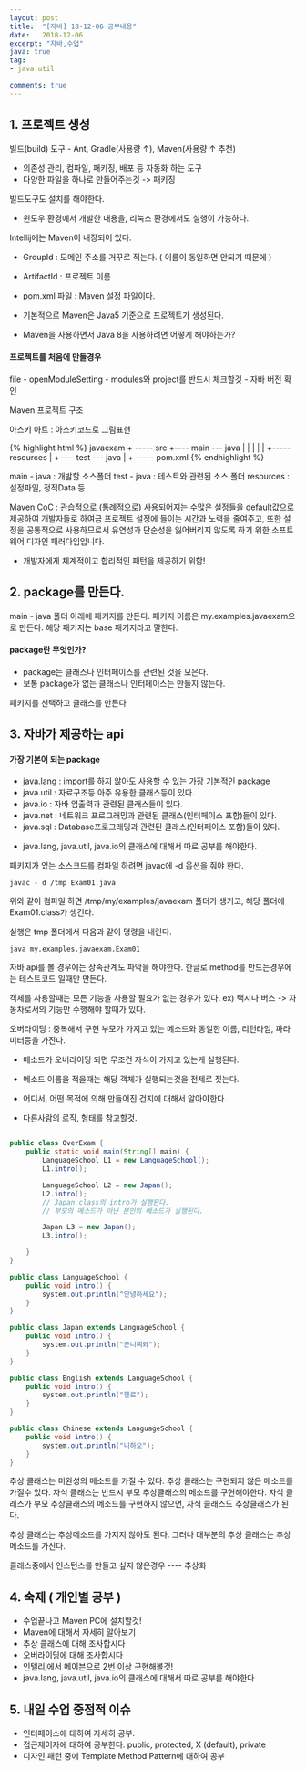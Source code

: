```yaml
---
layout: post
title:  "[자바] 18-12-06 공부내용"
date:   2018-12-06
excerpt: "자바,수업"
java: true
tag:
- java.util

comments: true
---
```


## 1. 프로젝트 생성

빌드(build) 도구 - Ant, Gradle(사용량 ↑), Maven(사용량 ↑ 추천)
- 의존성 관리, 컴파일, 패키징, 배포 등 자동화 하는 도구
- 다양한 파일을 하나로 만들어주는것 -> 패키징

빌드도구도 설치를 해야한다.
- 윈도우 환경에서 개발한 내용을, 리눅스 환경에서도 실행이 가능하다.

Intellij에는 Maven이 내장되어 있다.

- GroupId : 도메인 주소를 거꾸로 적는다. ( 이름이 동일하면 안되기 때문에 )
- ArtifactId : 프로젝트 이름
- pom.xml 파일 : Maven 설정 파일이다.

- 기본적으로 Maven은 Java5 기준으로 프로젝트가 생성된다.
- Maven을 사용하면서 Java 8을 사용하려면 어떻게 해야하는가?

#### 프로젝트를 처음에 만들경우

file - openModuleSetting - modules와 project를 반드시 체크할것 - 자바 버전 확인

Maven 프로젝트 구조

아스키 아트 : 아스키코드로 그림표현

{% highlight html %}
javaexam + ----- src +---- main --- java
         |           |       |
         |           |       +----- resources 
         |           +---- test --- java
         |
         + ----- pom.xml 
{% endhighlight %}     

main - java : 개발할 소스폴더
test - java : 테스트와 관련된 소스 폴더
resources : 설정파일, 정적Data 등

Maven CoC : 관습적으로 (통례적으로) 사용되어지는 수많은 설정들을 default값으로 제공하여 
개발자들로 하여금 프로젝트 설정에 들이는 시간과 노력을 줄여주고, 또한 설정을 공통적으로 
사용하므로서 유연성과 단순성을 잃어버리지 않도록 하기 위한 소프트웨어 디자인 패러다임입니다. 
* 개발자에게 체계적이고 합리적인 패턴을 제공하기 위함!

## 2. package를 만든다.

main - java 폴더 아래에 패키지를 만든다.
패키지 이름은 my.examples.javaexam으로 만든다.
해당 패키지는 base 패키지라고 말한다.

#### package란 무엇인가?

- package는 클래스나 인터페이스를 관련된 것을 모은다.
- 보통 package가 없는 클래스나 인터페이스는 만들지 않는다.

패키지를 선택하고 클래스를 만든다

## 3. 자바가 제공하는 api

#### 가장 기본이 되는 package

- java.lang : import를 하지 않아도 사용할 수 있는 가장 기본적인 package
- java.util : 자료구조등 아주 유용한 클래스등이 있다.
- java.io : 자바 입출력과 관련된 클래스들이 있다.
- java.net : 네트워크 프로그래밍과 관련된 클래스(인터페이스 포함)들이 있다.
- java.sql : Database프로그래밍과 관련된 클래스(인터페이스 포함)들이 있다.

* java.lang, java.util, java.io의 클래스에 대해서 따로 공부를 해야한다.

패키지가 있는 소스코드를 컴파일 하려면 javac에 -d 옵션을 줘야 한다.

<code>javac - d /tmp Exam01.java</code> 

위와 같이 컴파일 하면 /tmp/my/examples/javaexam 폴더가 생기고,
해당 폴더에 Exam01.class가 생긴다.

실행은 tmp 폴더에서 다음과 같이 명령을 내린다.

<code>java my.examples.javaexam.Exam01</code>

자바 api를 볼 경우에는 상속관계도 파악을 해야한다.
한글로 method를 만드는경우에는 테스트코드 일때만 만든다.

객체를 사용할때는 모든 기능을 사용할 필요가 없는 경우가 있다.
ex) 택시나 버스 -> 자동차로서의 기능만 수행해야 할때가 있다.

오버라이딩 : 중복해서 구현 
부모가 가지고 있는 메소드와 동일한 이름, 리턴타임, 파라미터등을 가진다.

* 메소드가 오버라이딩 되면 무조건 자식이 가지고 있는게 실행된다.
* 메소드 이름을 적을때는 해당 객체가 실행되는것을 전제로 짓는다.

* 어디서, 어떤 목적에 의해 만들어진 건지에 대해서 알아야한다.
* 다른사람의 로직, 형태를 참고할것.

```java

public class OverExam {
    public static void main(String[] main) {
        LanguageSchool L1 = new LanguageSchool();
        L1.intro();

        LanguageSchool L2 = new Japan();
        L2.intro(); 
        // Japan class의 intro가 실행된다.
        // 부모의 메소드가 아닌 본인의 메소드가 실행된다.

        Japan L3 = new Japan();
        L3.intro();

    }
}

public class LanguageSchool {
    public void intro() {
        system.out.println("안녕하세요");
    }
}

public class Japan extends LanguageSchool {
    public void intro() {
        system.out.println("곤니찌와");
    }
}

public class English extends LanguageSchool {
    public void intro() {
        system.out.println("헬로");
    }
}

public class Chinese extends LanguageSchool {
    public void intro() {
        system.out.println("니하오");
    }
}

```

추상 클래스는 미완성의 메소드를 가질 수 있다.
추상 클래스는 구현되지 않은 메소드를 가질수 있다.
자식 클래스는 반드시 부모 추상클래스의 메소드를 구현해야한다.
자식 클래스가 부모 추상클래스의 메소드를 구현하지 않으면,
자식 클래스도 추상클래스가 된다.

추상 클래스는 추상메소드를 가지지 않아도 된다. 
그러나 대부분의 추상 클래스는 추상 메소드를 가진다.

클래스중에서 인스턴스를 만들고 싶지 않은경우 ---- 추상화

## 4. 숙제 ( 개인별 공부 )

* 수업끝나고 Maven PC에 설치할것!
* Maven에 대해서 자세히 알아보기
* 추상 클래스에 대해 조사합시다
* 오버라이딩에 대해 조사합시다
* 인텔리j에서 메이븐으로 2번 이상 구현해볼것!
* java.lang, java.util, java.io의 클래스에 대해서 따로 공부를 해야한다

## 5. 내일 수업 중점적 이슈

* 인터페이스에 대하여 자세히 공부.
* 접근제어자에 대하여 공부한다. public, protected, X (default), private
* 디자인 패턴 중에 Template Method Pattern에 대하여 공부
